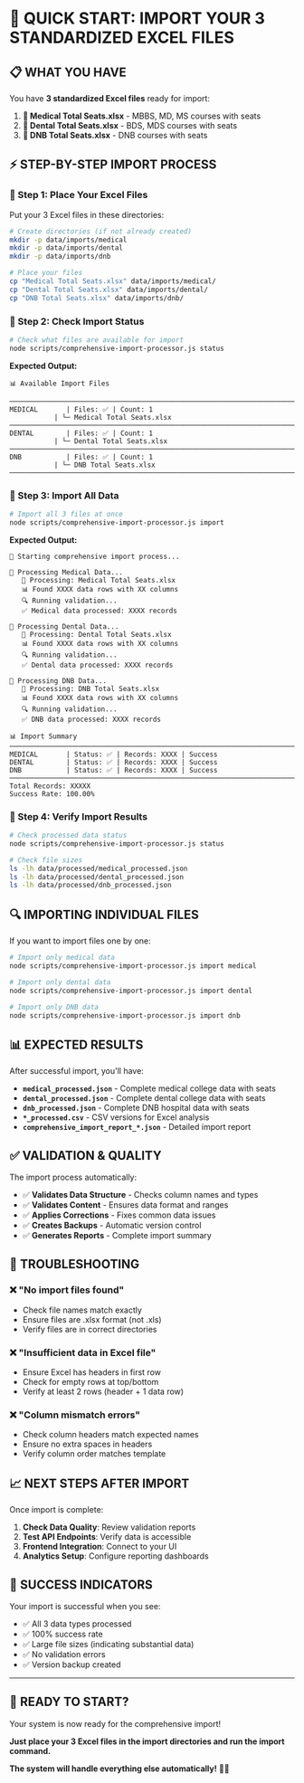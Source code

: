 # 🚀 **QUICK START: IMPORT YOUR 3 STANDARDIZED EXCEL FILES**

## **📋 WHAT YOU HAVE**

You have **3 standardized Excel files** ready for import:

1. **🏥 Medical Total Seats.xlsx** - MBBS, MD, MS courses with seats
2. **🦷 Dental Total Seats.xlsx** - BDS, MDS courses with seats  
3. **🏥 DNB Total Seats.xlsx** - DNB courses with seats

## **⚡ STEP-BY-STEP IMPORT PROCESS**

### **🚀 Step 1: Place Your Excel Files**

Put your 3 Excel files in these directories:

```bash
# Create directories (if not already created)
mkdir -p data/imports/medical
mkdir -p data/imports/dental  
mkdir -p data/imports/dnb

# Place your files
cp "Medical Total Seats.xlsx" data/imports/medical/
cp "Dental Total Seats.xlsx" data/imports/dental/
cp "DNB Total Seats.xlsx" data/imports/dnb/
```

### **🚀 Step 2: Check Import Status**

```bash
# Check what files are available for import
node scripts/comprehensive-import-processor.js status
```

**Expected Output:**
```
📊 Available Import Files

────────────────────────────────────────────────────────────────────────────────
MEDICAL       | Files: ✅ | Count: 1
           | └─ Medical Total Seats.xlsx
────────────────────────────────────────────────────────────────────────────────
DENTAL        | Files: ✅ | Count: 1
           | └─ Dental Total Seats.xlsx
────────────────────────────────────────────────────────────────────────────────
DNB           | Files: ✅ | Count: 1
           | └─ DNB Total Seats.xlsx
────────────────────────────────────────────────────────────────────────────────
```

### **🚀 Step 3: Import All Data**

```bash
# Import all 3 files at once
node scripts/comprehensive-import-processor.js import
```

**Expected Output:**
```
🚀 Starting comprehensive import process...

🏥 Processing Medical Data...
   📁 Processing: Medical Total Seats.xlsx
   📊 Found XXXX data rows with XX columns
   🔍 Running validation...
   ✅ Medical data processed: XXXX records

🦷 Processing Dental Data...
   📁 Processing: Dental Total Seats.xlsx
   📊 Found XXXX data rows with XX columns
   🔍 Running validation...
   ✅ Dental data processed: XXXX records

🏥 Processing DNB Data...
   📁 Processing: DNB Total Seats.xlsx
   📊 Found XXXX data rows with XX columns
   🔍 Running validation...
   ✅ DNB data processed: XXXX records

📊 Import Summary
────────────────────────────────────────────────────────────────────────────────
MEDICAL       | Status: ✅ | Records: XXXX | Success
DENTAL        | Status: ✅ | Records: XXXX | Success
DNB           | Status: ✅ | Records: XXXX | Success
────────────────────────────────────────────────────────────────────────────────
Total Records: XXXXX
Success Rate: 100.00%
```

### **🚀 Step 4: Verify Import Results**

```bash
# Check processed data status
node scripts/comprehensive-import-processor.js status

# Check file sizes
ls -lh data/processed/medical_processed.json
ls -lh data/processed/dental_processed.json  
ls -lh data/processed/dnb_processed.json
```

## **🔍 IMPORTING INDIVIDUAL FILES**

If you want to import files one by one:

```bash
# Import only medical data
node scripts/comprehensive-import-processor.js import medical

# Import only dental data
node scripts/comprehensive-import-processor.js import dental

# Import only DNB data
node scripts/comprehensive-import-processor.js import dnb
```

## **📊 EXPECTED RESULTS**

After successful import, you'll have:

- **`medical_processed.json`** - Complete medical college data with seats
- **`dental_processed.json`** - Complete dental college data with seats
- **`dnb_processed.json`** - Complete DNB hospital data with seats
- **`*_processed.csv`** - CSV versions for Excel analysis
- **`comprehensive_import_report_*.json`** - Detailed import report

## **✅ VALIDATION & QUALITY**

The import process automatically:

- ✅ **Validates Data Structure** - Checks column names and types
- ✅ **Validates Content** - Ensures data format and ranges
- ✅ **Applies Corrections** - Fixes common data issues
- ✅ **Creates Backups** - Automatic version control
- ✅ **Generates Reports** - Complete import summary

## **🚨 TROUBLESHOOTING**

### **❌ "No import files found"**
- Check file names match exactly
- Ensure files are .xlsx format (not .xls)
- Verify files are in correct directories

### **❌ "Insufficient data in Excel file"**
- Ensure Excel has headers in first row
- Check for empty rows at top/bottom
- Verify at least 2 rows (header + 1 data row)

### **❌ "Column mismatch errors"**
- Check column headers match expected names
- Ensure no extra spaces in headers
- Verify column order matches template

## **📈 NEXT STEPS AFTER IMPORT**

Once import is complete:

1. **Check Data Quality**: Review validation reports
2. **Test API Endpoints**: Verify data is accessible
3. **Frontend Integration**: Connect to your UI
4. **Analytics Setup**: Configure reporting dashboards

## **🎯 SUCCESS INDICATORS**

Your import is successful when you see:

- ✅ All 3 data types processed
- ✅ 100% success rate
- ✅ Large file sizes (indicating substantial data)
- ✅ No validation errors
- ✅ Version backup created

---

## **🚀 READY TO START?**

Your system is now ready for the comprehensive import! 

**Just place your 3 Excel files in the import directories and run the import command.**

**The system will handle everything else automatically!** 🎉✨
